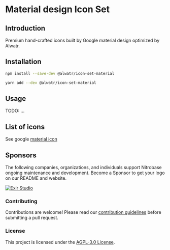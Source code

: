 # Material design Icon Set

## Introduction

Premium hand-crafted icons built by Google material design optimized by Alwatr.

## Installation

```bash
npm install --save-dev @alwatr/icon-set-material
```

```bash
yarn add --dev @alwatr/icon-set-material
```

## Usage

TODO: ...

## List of icons

See google [material icon](https://fonts.google.com/icons)

## Sponsors

The following companies, organizations, and individuals support Nitrobase ongoing maintenance and development. Become a Sponsor to get your logo on our README and website.

[![Exir Studio](https://avatars.githubusercontent.com/u/181194967?s=200&v=4)](https://exirstudio.com)

### Contributing

Contributions are welcome! Please read our [contribution guidelines](https://github.com/Alwatr/.github/blob/next/CONTRIBUTING.md) before submitting a pull request.

### License

This project is licensed under the [AGPL-3.0 License](LICENSE).

